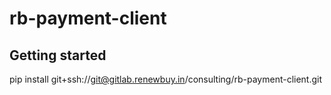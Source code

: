 # rb-payment-client


## Getting started
pip install git+ssh://git@gitlab.renewbuy.in/consulting/rb-payment-client.git

